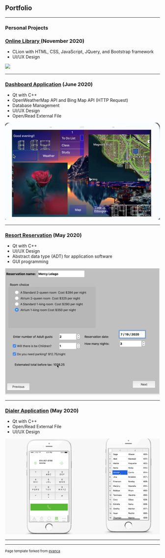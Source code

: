 ## Portfolio

---

### Personal Projects 

### [Online Library ](/Library) (November 2020)
* CLion with HTML, CSS, JavaScript, JQuery, and Bootstrap framework
* UI/UX Design

<img src="images/Library.png?raw=true"/>

---
### [Dashboard Application](/Homehub) (June 2020)
* Qt with C++
* OpenWeatherMap API and Bing Map API (HTTP Request)
* Database Management
* UI/UX Design
* Open/Read External File

<img src="images/Homehub.png?raw=true"/>


---

### [Resort Reservation](/reservation) (May 2020)
* Qt with C++
* UI/UX Design
* Abstract data type (ADT) for application software
* GUI programming

<img src="images/Hotel.png?raw=true"/>

---
### [Dialer Application](/Mobile) (May 2020)
* Qt with C++
* Open/Read External File
*	UI/UX Design 

<img src="images/Mobile.png?raw=true"/>

---



---
<p style="font-size:11px">Page template forked from <a href="https://github.com/evanca/quick-portfolio">evanca</a></p>
<!-- Remove above link if you don't want to attibute -->


